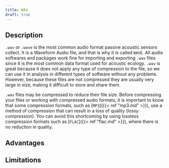```yaml
---
title: WAV
draft: true
---
```


## Description

`.wav` or `.wave` is the most common audio format passive acoustic sensors
collect. It is a Waveform Audio file, and that is why it is called `WAVE`. All
audio softwares and packages work fine for importing and exporting `.wav` files
since it is the most common data format used for acoustic ecology. `.wav` is
great because it does not apply any type of compression to the file, so we can
use it in analysis in different types of software without any problems. However,
because these files are not compressed they are usually very large in size,
making it difficult to store and share them. 

`.wav` files may be compressed to reduce their file size. Before compressing
your files or working with compressed audio formats, it is important to know
that some compression formats, such as [`MP3`]({{< ref "mp3.md" >}}), use a
method of compression that can result in a loss of quality (lossy compression).
You can avoid this shortcoming by using lossless compression formats such as
[`FLAC`]({{< ref "flac.md" >}}), where there is no reduction in quality. 


## Advantages

## Limitations
